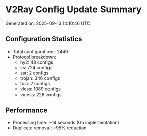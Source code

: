 # V2Ray Config Update Summary
Generated on: 2025-09-13 14:10:46 UTC

## Configuration Statistics
- Total configurations: 2449
- Protocol breakdown:
  - hy2: 48 configs
  - ss: 724 configs
  - ssr: 2 configs
  - trojan: 346 configs
  - tuic: 2 configs
  - vless: 1089 configs
  - vmess: 226 configs

## Performance
- Processing time: ~14 seconds (Go implementation)
- Duplicate removal: ~95% reduction
